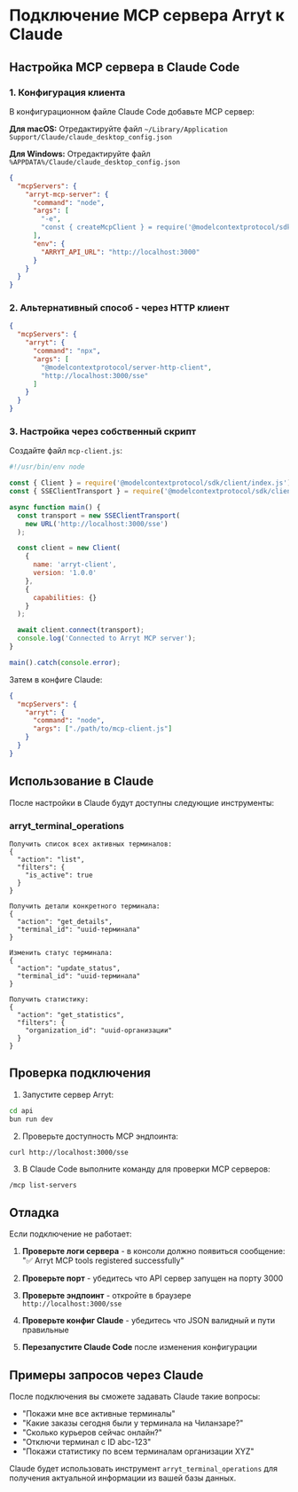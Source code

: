 # Подключение MCP сервера Arryt к Claude

## Настройка MCP сервера в Claude Code

### 1. Конфигурация клиента

В конфигурационном файле Claude Code добавьте MCP сервер:

**Для macOS:**
Отредактируйте файл `~/Library/Application Support/Claude/claude_desktop_config.json`

**Для Windows:**
Отредактируйте файл `%APPDATA%/Claude/claude_desktop_config.json`

```json
{
  "mcpServers": {
    "arryt-mcp-server": {
      "command": "node",
      "args": [
        "-e",
        "const { createMcpClient } = require('@modelcontextprotocol/sdk/client/sse'); const client = new createMcpClient('http://localhost:3000/sse'); client.connect();"
      ],
      "env": {
        "ARRYT_API_URL": "http://localhost:3000"
      }
    }
  }
}
```

### 2. Альтернативный способ - через HTTP клиент

```json
{
  "mcpServers": {
    "arryt": {
      "command": "npx",
      "args": [
        "@modelcontextprotocol/server-http-client",
        "http://localhost:3000/sse"
      ]
    }
  }
}
```

### 3. Настройка через собственный скрипт

Создайте файл `mcp-client.js`:

```javascript
#!/usr/bin/env node

const { Client } = require('@modelcontextprotocol/sdk/client/index.js');
const { SSEClientTransport } = require('@modelcontextprotocol/sdk/client/sse.js');

async function main() {
  const transport = new SSEClientTransport(
    new URL('http://localhost:3000/sse')
  );

  const client = new Client(
    {
      name: 'arryt-client',
      version: '1.0.0'
    },
    {
      capabilities: {}
    }
  );

  await client.connect(transport);
  console.log('Connected to Arryt MCP server');
}

main().catch(console.error);
```

Затем в конфиге Claude:

```json
{
  "mcpServers": {
    "arryt": {
      "command": "node",
      "args": ["./path/to/mcp-client.js"]
    }
  }
}
```

## Использование в Claude

После настройки в Claude будут доступны следующие инструменты:

### arryt_terminal_operations

```
Получить список всех активных терминалов:
{
  "action": "list",
  "filters": {
    "is_active": true
  }
}

Получить детали конкретного терминала:
{
  "action": "get_details",
  "terminal_id": "uuid-терминала"
}

Изменить статус терминала:
{
  "action": "update_status",
  "terminal_id": "uuid-терминала"
}

Получить статистику:
{
  "action": "get_statistics",
  "filters": {
    "organization_id": "uuid-организации"
  }
}
```

## Проверка подключения

1. Запустите сервер Arryt:
```bash
cd api
bun run dev
```

2. Проверьте доступность MCP эндпоинта:
```bash
curl http://localhost:3000/sse
```

3. В Claude Code выполните команду для проверки MCP серверов:
```
/mcp list-servers
```

## Отладка

Если подключение не работает:

1. **Проверьте логи сервера** - в консоли должно появиться сообщение: "✅ Arryt MCP tools registered successfully"

2. **Проверьте порт** - убедитесь что API сервер запущен на порту 3000

3. **Проверьте эндпоинт** - откройте в браузере `http://localhost:3000/sse`

4. **Проверьте конфиг Claude** - убедитесь что JSON валидный и пути правильные

5. **Перезапустите Claude Code** после изменения конфигурации

## Примеры запросов через Claude

После подключения вы сможете задавать Claude такие вопросы:

- "Покажи мне все активные терминалы"
- "Какие заказы сегодня были у терминала на Чиланзаре?"
- "Сколько курьеров сейчас онлайн?"
- "Отключи терминал с ID abc-123"
- "Покажи статистику по всем терминалам организации XYZ"

Claude будет использовать инструмент `arryt_terminal_operations` для получения актуальной информации из вашей базы данных.
